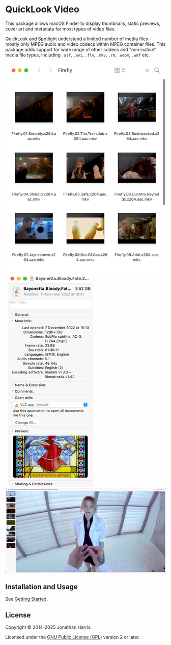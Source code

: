 QuickLook Video
===============

This package allows macOS Finder to display thumbnails, static previews, cover art and metadata for most types of video files.

QuickLook and Spotlight understand a limited number of media files - mostly only MPEG audio and video codecs within MPEG container files. This package adds support for wide range of other codecs and "non-native" media file types, including `.asf`, `.avi`, `.flv`, `.mkv`, `.rm`, `.webm`, `.wmf` etc.

<img src="img/finder.jpeg" alt="Finder" width="508"/> &nbsp; <img src="img/info.jpeg" alt="Finder Info" width="267"/>
<img src="img/preview.jpeg" alt="QuickLook preview" width="962"/>

Installation and Usage
----------------------
See [Getting Started](https://github.com/Marginal/QLVideo/wiki/Getting-Started).

License
-------
Copyright © 2014-2025 Jonathan Harris.

Licensed under the [GNU Public License (GPL)](http://www.gnu.org/licenses/gpl-2.0.html) version 2 or later.
